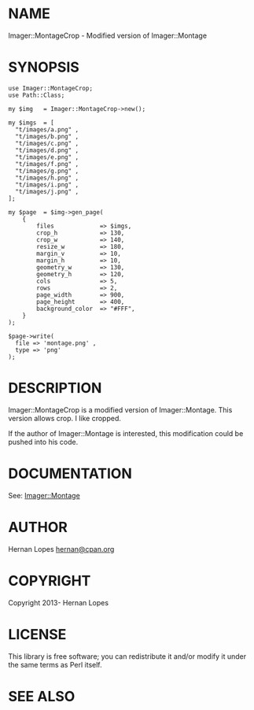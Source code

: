 # NAME

Imager::MontageCrop - Modified version of Imager::Montage

# SYNOPSIS

    use Imager::MontageCrop;
    use Path::Class;

    my $img   = Imager::MontageCrop->new();

    my $imgs  = [
      "t/images/a.png" ,
      "t/images/b.png" ,
      "t/images/c.png" ,
      "t/images/d.png" ,
      "t/images/e.png" ,
      "t/images/f.png" ,
      "t/images/g.png" ,
      "t/images/h.png" ,
      "t/images/i.png" ,
      "t/images/j.png" ,
    ];

    my $page  = $img->gen_page(
        {
            files             => $imgs,
            crop_h            => 130,
            crop_w            => 140,
            resize_w          => 180,
            margin_v          => 10,
            margin_h          => 10,
            geometry_w        => 130,
            geometry_h        => 120,
            cols              => 5,
            rows              => 2,
            page_width        => 900,
            page_height       => 400,
            background_color  => "#FFF",
        }
    );

    $page->write(
      file => 'montage.png' , 
      type => 'png'  
    ); 

# DESCRIPTION

Imager::MontageCrop is a modified version of Imager::Montage. This version allows crop. I like cropped.

If the author of Imager::Montage is interested, this modification could be pushed into his code.

# DOCUMENTATION

See: [Imager::Montage](http://search.cpan.org/perldoc?Imager::Montage)

# AUTHOR

Hernan Lopes <hernan@cpan.org>

# COPYRIGHT

Copyright 2013- Hernan Lopes

# LICENSE

This library is free software; you can redistribute it and/or modify
it under the same terms as Perl itself.



# SEE ALSO
